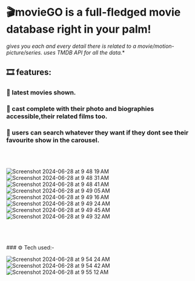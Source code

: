 # 🎬movieGO is a full-fledged movie database right in your palm!

*gives you each and every detail there is related to a movie/motion-picture/series.
uses TMDB API for all the data.**

## 🎞️ features:
### 🍿  latest movies shown.
### 🍿  cast complete with their photo and biographies accessible,their related films too.
### 🍿  users can search whatever they want if they dont see their favourite show in the carousel.
<br>
<br>

![Screenshot 2024-06-28 at 9 48 19 AM](https://github.com/Ashtrobuff/MovieGO.iOS/assets/93227004/8b0fb2e5-cfa3-434f-8533-73113b058a69)
![Screenshot 2024-06-28 at 9 48 31 AM](https://github.com/Ashtrobuff/MovieGO.iOS/assets/93227004/0e64589d-f66f-4d5f-b89f-42a2ed4c2054)
![Screenshot 2024-06-28 at 9 48 41 AM](https://github.com/Ashtrobuff/MovieGO.iOS/assets/93227004/e7ba156c-4499-4880-b867-d6c789c933ab)
![Screenshot 2024-06-28 at 9 49 05 AM](https://github.com/Ashtrobuff/MovieGO.iOS/assets/93227004/e3fb6966-3e82-418c-b197-33190ed6925c)
![Screenshot 2024-06-28 at 9 49 16 AM](https://github.com/Ashtrobuff/MovieGO.iOS/assets/93227004/efc6f521-4770-4866-90b1-1320bb39eda9)
![Screenshot 2024-06-28 at 9 49 24 AM](https://github.com/Ashtrobuff/MovieGO.iOS/assets/93227004/d13744bf-8521-4fe4-a590-4a2a127d8a70)
![Screenshot 2024-06-28 at 9 49 45 AM](https://github.com/Ashtrobuff/MovieGO.iOS/assets/93227004/fdc8b9af-a90e-4d2c-85d6-019b3c14ef10)
![Screenshot 2024-06-28 at 9 49 32 AM](https://github.com/Ashtrobuff/MovieGO.iOS/assets/93227004/95ab0343-8eea-476f-9335-3b50e8ae35f4)

<br>
<br>
<br>
### ⚙️ Tech used:-

![Screenshot 2024-06-28 at 9 54 24 AM](https://github.com/Ashtrobuff/MovieGO.iOS/assets/93227004/dd38a825-cabc-4cc8-b221-da71e2595506)
![Screenshot 2024-06-28 at 9 54 42 AM](https://github.com/Ashtrobuff/MovieGO.iOS/assets/93227004/0c5380d1-1255-4837-80c0-5ef6cb56ee8d)
![Screenshot 2024-06-28 at 9 55 12 AM](https://github.com/Ashtrobuff/MovieGO.iOS/assets/93227004/9ee81fb9-47f6-4b83-a650-c36998d6fb62)
